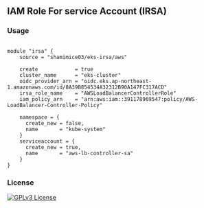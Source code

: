 ## IAM Role For service Account (IRSA) 

### Usage

```
  
module "irsa" {
    source = "shamimice03/eks-irsa/aws"
    
    create            = true
    cluster_name      = "eks-cluster"
    oidc_provider_arn = "oidc.eks.ap-northeast-1.amazonaws.com/id/8A39B854534A32312B90A147FC317ACD"
    irsa_role_name    = "AWSLoadBalancerControllerRole"
    iam_policy_arn    = "arn:aws:iam::391178969547:policy/AWS-LoadBalancer-Controller-Policy"
    
    namespace = {
      create_new = false,
      name       = "kube-system"
    }
    serviceaccount = {
      create_new = true,
      name       = "aws-lb-controller-sa"
    }
}
```
### License

[![GPLv3 License](https://img.shields.io/badge/License-GPL%20v3-yellow.svg)](https://opensource.org/licenses/)

<!--# Test Cases:-->
<!--- [ ] IAM OIDC Provider Connect-->
<!--     - New-->
<!--     - Exists (Ignore if exists)-->

<!--- [ ] IAM Policy-->
<!--     - AWS Managed Policy-->
<!--     - Custom Policy -->

<!--- [ ] Namespace and Service Account-->
<!--     - Namespace: -->
<!--       - New-->
<!--       - Exists-->
<!--     - Service Account-->
<!--       - New-->
<!--       - Exists-->
